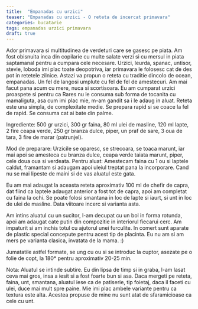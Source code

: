 ```yaml
---
title:  "Empanadas cu urzici"
teaser: "Empanadas cu urzici - O reteta de incercat primavara"
categories: bucatarie
tags: empanadas urzici primavara
draft: true
---
```


Ador primavara si multitudinea de verdeturi care se gasesc pe piata. Am fost obisnuita inca din copilarie cu multe salate verzi si cu mersul in piata saptamanal pentru a cumpara cele necesare.
Urzici, leurda, spanac, untisor, stevie, loboda imi plac toate deopotriva, iar primavara le folosesc cat de des pot in retetele zilnice.
Astazi va propun o reteta cu traditie dincolo de ocean, empanadas. Un fel de langosi umplute cu fel de fel de amestecuri. Am mai facut pana acum cu mere, nuca si scortisoara.
Eu am cumparat urzici proaspete si pentru ca Rares nu le consuma sub forma de tocanita cu mamaliguta, asa cum imi plac mie, m-am gandit sa i le adaug in aluat.
Reteta este una simpla, de complexitate medie. Se prepara rapid si se coace la fel de rapid. Se consuma cat ai bate din palme.

Ingrediente: 500 gr urzici, 300 gr faina, 80 ml ulei de masline, 120 ml lapte, 2 fire ceapa verde, 250 gr branza dulce, piper, un praf de sare, 3 oua de tara, 3 fire de marar (patrunjel).


Mod de preparare: Urzicile se oparesc, se strecoara, se toaca marunt, iar mai apoi se amesteca cu branza dulce, ceapa verde taiata marunt, piper, cele doua oua si verdeata.
Pentru aluat: Amestecam faina cu 1 ou si laptele caldut, framantam si adaugam apoi uleiul treptat pana la incorporare. Cand nu se mai lipeste de maini si de vas aluatul este gata. 

Eu am mai adaugat la aceasta reteta aproximativ 100 ml de chefir de capra, dat fiind ca laptele adaugat anterior a fost tot de capra, apoi am completat cu faina la ochi. Se poate folosi smantana in loc de lapte si iaurt, si unt in loc de ulei de masline. Data viitoare incerc si varianta asta.

Am intins aluatul cu un sucitor, l-am decupat cu un bol in forma rotunda, apoi am adaugat cate putin din compozitie in interiorul fiecarui cerc. Am impaturit si am inchis totul cu ajutorul unei furculite. In comert sunt aparate de plastic special concepute pentru acest tip de placinta. Eu nu am si am mers pe varianta clasica, invatata de la mama. :)

Jumatatile astfel formate, se ung cu ou si se introduc la cuptor, asezate pe o folie de copt, la 180* pentru aproximativ 20-25 min.

Nota: Aluatul se intinde subtire. Eu din lipsa de timp si in graba, l-am lasat ceva mai gros, insa a iesit si a fost foarte bun si asa. Daca mergeti pe reteta, faina, unt, smantana, aluatul iese ca de patiserie, tip foietaj, daca il faceti cu ulei, duce mai mult spre paine. Mie imi plac ambele variante pentru ca textura este alta. Acestea propuse de mine nu sunt atat de sfaramicioase ca cele cu unt.
